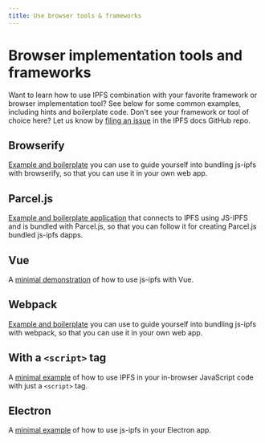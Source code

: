 ```yaml
---
title: Use browser tools & frameworks
---
```


# Browser implementation tools and frameworks

Want to learn how to use IPFS combination with your favorite framework or browser implementation tool? See below for some common examples, including hints and boilerplate code. Don't see your framework or tool of choice here? Let us know by [filing an issue](https://github.com/ipfs/docs/issues/new?assignees=&labels=OKR+3%3A+Content+Improvement%2C+docs-ipfs&template=content-request.md&title=%5BCONTENT+REQUEST%5D+%20Browser%20Implementation%20Tools%20and%20Frameworks) in the IPFS docs GitHub repo.

## Browserify

[Example and boilerplate](https://github.com/ipfs/js-ipfs/blob/master/examples/browser-browserify) you can use to guide yourself into bundling js-ipfs with browserify, so that you can use it in your own web app.

## Parcel.js

[Example and boilerplate application](https://github.com/ipfs/js-ipfs/blob/master/examples/browser-parceljs) that connects to IPFS using JS-IPFS and is bundled with Parcel.js, so that you can follow it for creating Parcel.js bundled js-ipfs dapps.

## Vue

A [minimal demonstration](https://github.com/ipfs/js-ipfs/blob/master/examples/browser-vue) of how to use js-ipfs with Vue.

## Webpack

[Example and boilerplate](https://github.com/ipfs/js-ipfs/blob/master/examples/browser-webpack) you can use to guide yourself into bundling js-ipfs with webpack, so that you can use it in your own web app.

## With a `<script>` tag

A [minimal example](https://github.com/ipfs/js-ipfs/blob/master/examples/browser-script-tag) of how to use IPFS in your in-browser JavaScript code with just a `<script>` tag.

## Electron

A [minimal example](https://github.com/ipfs/js-ipfs/blob/master/examples/run-in-electron) of how to use js-ipfs in your Electron app.
